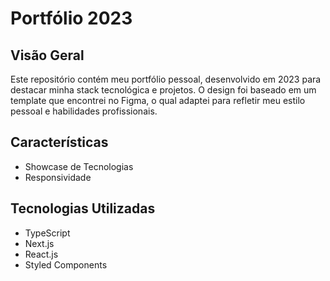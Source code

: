 # Portfólio 2023

## Visão Geral

Este repositório contém meu portfólio pessoal, desenvolvido em 2023 para destacar minha stack tecnológica e projetos. O design foi baseado em um template que encontrei no Figma, o qual adaptei para refletir meu estilo pessoal e habilidades profissionais.

## Características

- Showcase de Tecnologias
- Responsividade

## Tecnologias Utilizadas

- TypeScript
- Next.js
- React.js
- Styled Components
